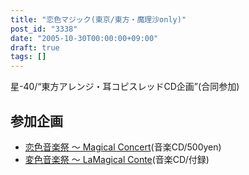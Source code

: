 ```yaml
---
title: "恋色マジック(東京/東方・魔理沙only)"
post_id: "3338"
date: "2005-10-30T00:00:00+09:00"
draft: true
tags: []
---
```



星-40/“東方アレンジ・耳コピスレッドCD企画”(合同参加)

## 参加企画



  * [恋色音楽祭 ～ Magical Concert](http://marisa.kicks-ass.net/)(音楽CD/500yen)
  * [変色音楽祭 ～ LaMagical Conte](http://lama.danmaq.com/lamarisa/)(音楽CD/付録)
